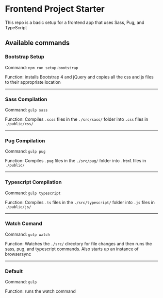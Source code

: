 # Frontend Project Starter
This repo is a basic setup for a frontend app that uses Sass, Pug, and TypeScript

## Available commands

### Bootstrap Setup
Command: `npm run setup-bootstrap`

Function: installs Bootstrap 4 and jQuery and copies all the css and js files to their appropriate location

---

### Sass Compilation
Command: `gulp sass`

Function: Compiles `.scss` files in the `./src/sass/` folder into `.css` files in `./public/css/`

---

### Pug Compilation
Command: `gulp pug`

Function: Compiles `.pug` files in the `./src/pug/` folder into `.html` files in `./public/`

---

### Typescript Compilation
Command: `gulp typescript`

Function: Compiles `.ts` files in the `./src/typescript/` folder into `.js` files in `./public/js/`

---

### Watch Comand
Command: `gulp watch`

Function: Watches the `./src/` directory for file changes and then runs the sass, pug, and typescript commands. Also starts up an instance of browsersync

---

### Default
Command: `gulp`

Function: runs the watch command
